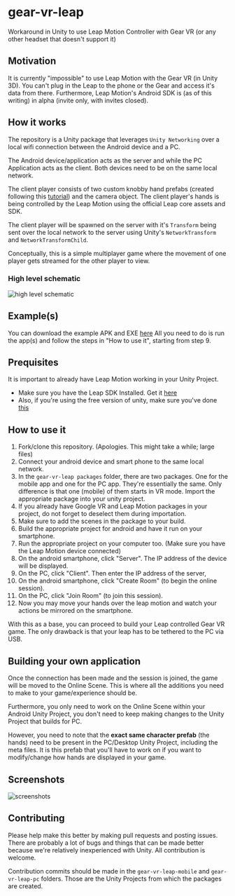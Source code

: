 # gear-vr-leap
Workaround in Unity to use Leap Motion Controller with Gear VR (or any other headset that doesn't support it)


## Motivation

It is currently "impossible" to use Leap Motion with the Gear VR (in Unity 3D). You can't plug in the Leap to the phone or the Gear and access it's data from there. Furthermore, Leap Motion's Android SDK is (as of this writing) in alpha (invite only, with invites closed).

## How it works

The repository is a Unity package that leverages `Unity Networking` over a local wifi connection between the Android device and a PC. 

The Android device/application acts as the server and while the PC Application acts as the client. Both devices need to be on the same local network.

The client player consists of two custom knobby hand prefabs (created following this [tutorial](https://developer.leapmotion.com/documentation/unity/unity/Unity_MakeDiscreteHand.html)) and the camera object. The client player's hands is being controlled by the Leap Motion using the official Leap core assets and SDK. 

The client player will be spawned on the server with it's `Transform` being sent over the local network to the server using Unity's `NetworkTransform` and `NetworkTransformChild`. 

Conceptually, this is a simple multiplayer game where the movement of one player gets streamed for the other player to view. 

### High level schematic

![high level schematic](http://res.cloudinary.com/duswj2lve/raw/upload/v1479252306/Levrn_-_4_kstjln.jpg)

## Example(s)
You can download the example APK and EXE [here](https://drive.google.com/open?id=0B7FfLbKuCDrRUzdKN1JvRW9UQ00)
All you need to do is run the app(s) and follow the steps in "How to use it", starting from step 9.

## Prequisites

It is important to already have Leap Motion working in your Unity Project.
-  Make sure you have the Leap SDK Installed. Get it [here](https://developer.leapmotion.com/v2)
- Also, if you're using the free version of unity, make sure you've done [this](https://developer.leapmotion.com/getting-started/unity/free)

## How to use it

1. Fork/clone this repository. (Apologies. This might take a while; large files)
2. Connect your android device and smart phone to the same local network.
3. In the `gear-vr-leap packages` folder, there are two packages. One for the mobile app and one for the PC app. They're essentially the same. Only difference is that one (mobile) of them starts in VR mode. Import the appropriate package into your unity project.
4. If you already have Google VR and Leap Motion packages in your project, do not forget to deselect them during importation.
5. Make sure to add the scenes in the package to your build.
7. Build the appropriate project for android and have it run on your smartphone.
8. Run the appropriate project on your computer too. (Make sure you have the Leap Motion device connected)
9. On the android smartphone, click "Server". The IP address of the device will be displayed.
10. On the PC, click "Client". Then enter the IP address of the server, 
11. On the android smartphone, click "Create Room" (to begin the online session).
12. On the PC, click "Join Room" (to join this session).
13. Now you may move your hands over the leap motion and watch your actions be mirrored on the smartphone.

With this as a base, you can proceed to build your Leap controlled Gear VR game. The only drawback is that your leap has to be tethered to the PC via USB. 

## Building your own application
Once the connection has been made and the session is joined, the game will be moved to the Online Scene. This is where all the additions you need to make to your game/experience should be. 

Furthermore, you only need to work on the Online Scene within your Android Unity Project, you don't need to keep making changes to the Unity Project that builds for PC.

However, you need to note that the **exact same character prefab** (the hands) need to be present in the PC/Desktop Unity Project, including the meta files. It is this prefab that you'll have to work on if you want to modify/change how hands are displayed in your game.

## Screenshots

![screenshots](http://res.cloudinary.com/duswj2lve/image/upload/v1480498557/compiled_ia2vop.jpg)


## Contributing

Please help make this better by making pull requests and posting issues. There are probably a lot of bugs and things that can be made better because we're relatively inexperienced with Unity. All contribution is welcome.

Contribution commits should be made in the `gear-vr-leap-mobile` and `gear-vr-leap-pc` folders. Those are the Unity Projects from which the packages are created.
